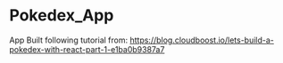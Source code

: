 # Pokedex_App
App Built following tutorial from: https://blog.cloudboost.io/lets-build-a-pokedex-with-react-part-1-e1ba0b9387a7
